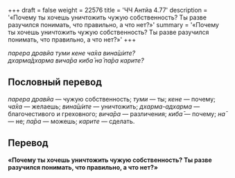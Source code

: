 +++
draft = false
weight = 22576
title = 'ЧЧ Антйа 4.77'
description = '«Почему ты хочешь уничтожить чужую собственность? Ты разве разучился понимать, что правильно, а что нет?»'
summary = '«Почему ты хочешь уничтожить чужую собственность? Ты разве разучился понимать, что правильно, а что нет?»'
+++

_парера дравйа туми кене ча̄ха вина̄ш́ите?  
дхарма̄дхарма вича̄ра киба̄ на̄ па̄ра карите?_

## Пословный перевод

_парера_ _дравйа_ — чужую собственность; _туми_ — ты; _кене_ — почему; _ча̄ха_ — желаешь; _вина̄ш́ите_ — уничтожить; _дхарма_\-_адхарма_ — благочестивого и греховного; _вича̄ра_ — различения; _киба̄_ — почему; _на̄_ — не; _па̄ра_ — можешь; _карите_ — сделать.

## Перевод

**«Почему ты хочешь уничтожить чужую собственность? Ты разве разучился понимать, что правильно, а что нет?»**
